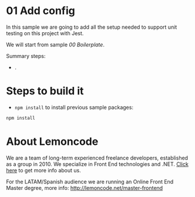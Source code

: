 # 01 Add config

In this sample we are going to add all the setup needed to support unit testing on this project with Jest.

We will start from sample _00 Boilerplate_.

Summary steps:
 - .

# Steps to build it

- `npm install` to install previous sample packages:

```bash
npm install

```

# About Lemoncode

We are a team of long-term experienced freelance developers, established as a group in 2010.
We specialize in Front End technologies and .NET. [Click here](http://lemoncode.net/services/en/#en-home) to get more info about us.

For the LATAM/Spanish audience we are running an Online Front End Master degree, more info: http://lemoncode.net/master-frontend
